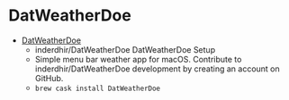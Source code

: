 # DatWeatherDoe
- [DatWeatherDoe](https://github.com/inderdhir/DatWeatherDoe)
  -  inderdhir/DatWeatherDoe DatWeatherDoe Setup
  - Simple menu bar weather app for macOS. Contribute to inderdhir/DatWeatherDoe development by creating an account on GitHub.
  - `brew cask install DatWeatherDoe`

